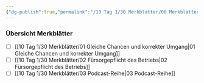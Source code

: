 ```yaml
---
{"dg-publish":true,"permalink":"/10 Tag 1/30 Merkblätter/00 Merkblätter/"}
---
```


### Übersicht Merkblätter

- [ ] [[10 Tag 1/30 Merkblätter/01 Gleiche Chancen und korrekter Umgang\|01 Gleiche Chancen und korrekter Umgang]]
- [ ] [[10 Tag 1/30 Merkblätter/02 Fürsorgepflicht des Betriebs\|02 Fürsorgepflicht des Betriebs]]
- [ ] [[10 Tag 1/30 Merkblätter/03 Podcast-Reihe\|03 Podcast-Reihe]]